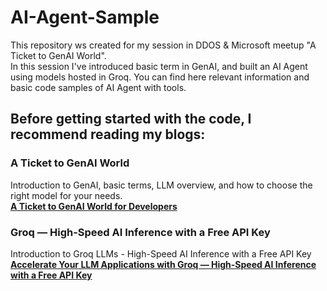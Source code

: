 # AI-Agent-Sample

This repository ws created for my session in DDOS & Microsoft meetup "A Ticket to GenAI World".    
In this session I've introduced basic term in GenAI, and built an AI Agent using models hosted in Groq.
You can find here relevant information and basic code samples of AI Agent with tools.


## Before getting started with the code, I recommend reading my blogs:
### A Ticket to GenAI World
Introduction to GenAI, basic terms, LLM overview, and how to choose the right model for your needs.  
**[A Ticket to GenAI World for Developers](https://medium.com/@Lopay/a-ticket-to-genai-world-for-developers-a86f171b3666)**  


### Groq — High-Speed AI Inference with a Free API Key
Introduction to Groq LLMs - High-Speed AI Inference with a Free API Key  
**[Accelerate Your LLM Applications with Groq — High-Speed AI Inference with a Free API Key](https://medium.com/@Lopay/accelerate-your-llm-applications-with-groq-high-speed-ai-inference-with-a-free-api-key-d1669d32dfae)**


